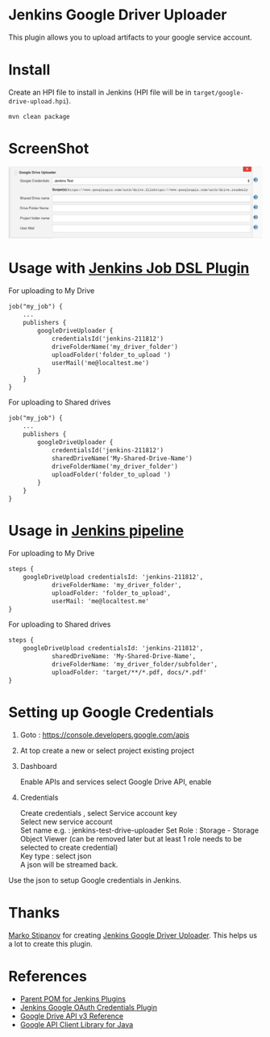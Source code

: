 Jenkins Google Driver Uploader
===
This plugin allows you to upload artifacts to your google service account.


# Install

Create an HPI file to install in Jenkins (HPI file will be in
`target/google-drive-upload.hpi`).

    mvn clean package


# ScreenShot

![sample_image](assets/jenkins-drive-uploader.png)

# Usage with [Jenkins Job DSL Plugin](https://github.com/jenkinsci/job-dsl-plugin)
For uploading to My Drive

    job("my_job") {
        ...
        publishers {
            googleDriveUploader {
                credentialsId('jenkins-211812')
                driveFolderName('my_driver_folder')
                uploadFolder('folder_to_upload ')
                userMail('me@localtest.me')
            }
        }
    }    
        
For uploading to Shared drives

    job("my_job") {
        ...
        publishers {
            googleDriveUploader {
                credentialsId('jenkins-211812')
                sharedDriveName('My-Shared-Drive-Name')
                driveFolderName('my_driver_folder')
                uploadFolder('folder_to_upload ')
            }
        }
    }    
        
# Usage in [Jenkins pipeline](https://jenkins.io/doc/book/pipeline/)
For uploading to My Drive

    steps {
        googleDriveUpload credentialsId: 'jenkins-211812',
                driveFolderName: 'my_driver_folder', 
                uploadFolder: 'folder_to_upload',
                userMail: 'me@localtest.me'
    }        

For uploading to Shared drives

    steps {
        googleDriveUpload credentialsId: 'jenkins-211812',
                sharedDriveName: 'My-Shared-Drive-Name',
                driveFolderName: 'my_driver_folder/subfolder', 
                uploadFolder: 'target/**/*.pdf, docs/*.pdf'
    }        

# Setting up Google Credentials 

1. Goto : https://console.developers.google.com/apis

1. At top create a new or select project existing project 

1. Dashboard 

    Enable APIs and services
    select Google Drive API, enable

1.  Credentials

    Create credentials , select Service account key  
    Select new service account  
    Set name e.g. : jenkins-test-drive-uploader 
    Set Role : Storage - Storage Object Viewer (can be removed later but at least 1 role needs to be selected to create credential)  
    Key type : select json  
    A json will be streamed back.   
    
Use the json to setup Google credentials in Jenkins.

# Thanks

[Marko Stipanov](https://github.com/mstipanov) for creating [Jenkins Google Driver Uploader](https://github.com/mstipanov/google-drive-upload-plugin). This helps us a lot to create this plugin.

# References 
* [Parent POM for Jenkins Plugins](https://github.com/jenkinsci/plugin-pom)
* [Jenkins Google OAuth Credentials Plugin](https://github.com/jenkinsci/google-oauth-plugin)
* [Google Drive API v3 Reference](https://developers.google.com/drive/api/v3/reference)
* [Google API Client Library for Java ](https://developers.google.com/api-client-library/java)